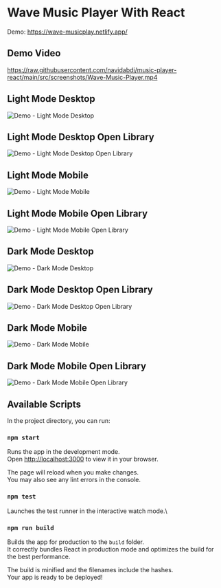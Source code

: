 # Wave Music Player With React

Demo: https://wave-musicplay.netlify.app/

## Demo Video

https://raw.githubusercontent.com/navidabdi/music-player-react/main/src/screenshots/Wave-Music-Player.mp4

## Light Mode Desktop

![Demo - Light Mode Desktop](https://raw.githubusercontent.com/navidabdi/music-player-react/main/src/screenshots/Wave-Music-Player-1.png)

## Light Mode Desktop Open Library

![Demo - Light Mode Desktop Open Library](https://raw.githubusercontent.com/navidabdi/music-player-react/main/src/screenshots/Wave-Music-Player-3.png)

## Light Mode Mobile

![Demo - Light Mode Mobile](https://raw.githubusercontent.com/navidabdi/music-player-react/main/src/screenshots/Wave-Music-Player-5.png)

## Light Mode Mobile Open Library

![Demo - Light Mode Mobile Open Library](https://raw.githubusercontent.com/navidabdi/music-player-react/main/src/screenshots/Wave-Music-Player-7.png)

## Dark Mode Desktop

![Demo - Dark Mode Desktop](https://raw.githubusercontent.com/navidabdi/music-player-react/main/src/screenshots/Wave-Music-Player-2.png)

## Dark Mode Desktop Open Library

![Demo - Dark Mode Desktop Open Library](https://raw.githubusercontent.com/navidabdi/music-player-react/main/src/screenshots/Wave-Music-Player-4.png)

## Dark Mode Mobile

![Demo - Dark Mode Mobile](https://raw.githubusercontent.com/navidabdi/music-player-react/main/src/screenshots/Wave-Music-Player-6.png)

## Dark Mode Mobile Open Library

![Demo - Dark Mode Mobile Open Library](https://raw.githubusercontent.com/navidabdi/music-player-react/main/src/screenshots/Wave-Music-Player-8.png)

## Available Scripts

In the project directory, you can run:

### `npm start`

Runs the app in the development mode.\
Open [http://localhost:3000](http://localhost:3000) to view it in your browser.

The page will reload when you make changes.\
You may also see any lint errors in the console.

### `npm test`

Launches the test runner in the interactive watch mode.\

### `npm run build`

Builds the app for production to the `build` folder.\
It correctly bundles React in production mode and optimizes the build for the best performance.

The build is minified and the filenames include the hashes.\
Your app is ready to be deployed!
